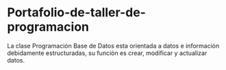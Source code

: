 # Portafolio-de-taller-de-programacion
La clase Programación Base de Datos esta orientada a datos e información debidamente estructuradas, su función es crear, modificar y actualizar datos.
